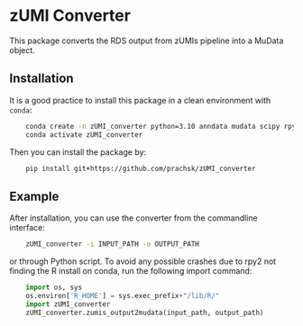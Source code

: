 # zUMI Converter

This package converts the RDS output from zUMIs pipeline into a MuData object.

## Installation
It is a good practice to install this package in a clean environment with `conda`:

```sh 
    conda create -n zUMI_converter python=3.10 anndata mudata scipy rpy2 r-base r-essentials -c conda-forge -y
    conda activate zUMI_converter
```

Then you can install the package by:

```sh  
    pip install git+https://github.com/prachsk/zUMI_converter
```

## Example
After installation, you can use the converter from the commandline interface:
```sh
    zUMI_converter -i INPUT_PATH -o OUTPUT_PATH
```

or through Python script.
To avoid any possible crashes due to rpy2 not finding the R install on conda, run the following import command:

```python
    import os, sys
    os.environ['R_HOME'] = sys.exec_prefix+"/lib/R/"
    import zUMI_converter
    zUMI_converter.zumis_output2mudata(input_path, output_path)
```